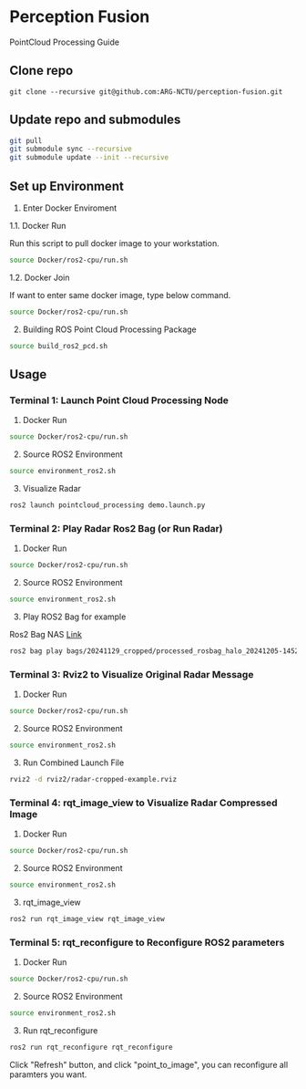 # Perception Fusion

PointCloud Processing Guide

## Clone repo 

```
git clone --recursive git@github.com:ARG-NCTU/perception-fusion.git
``` 

## Update repo and submodules

```bash
git pull
git submodule sync --recursive
git submodule update --init --recursive
```

## Set up Environment

1. Enter Docker Enviroment

1.1. Docker Run

Run this script to pull docker image to your workstation.

```bash
source Docker/ros2-cpu/run.sh
```

1.2. Docker Join

If want to enter same docker image, type below command.

```bash
source Docker/ros2-cpu/run.sh
```

2. Building ROS Point Cloud Processing Package

```bash
source build_ros2_pcd.sh
```

## Usage

### Terminal 1: Launch Point Cloud Processing Node

1. Docker Run

```bash
source Docker/ros2-cpu/run.sh
```

2. Source ROS2 Environment

```bash
source environment_ros2.sh
```

3. Visualize Radar

```bash
ros2 launch pointcloud_processing demo.launch.py
```

### Terminal 2: Play Radar Ros2 Bag (or Run Radar)

1. Docker Run

```bash
source Docker/ros2-cpu/run.sh
```

2. Source ROS2 Environment

```bash
source environment_ros2.sh
```

3. Play ROS2 Bag for example

Ros2 Bag NAS [Link](http://gofile.me/773h8/rf6BFgCfG)

```bash
ros2 bag play bags/20241129_cropped/processed_rosbag_halo_20241205-145227/processed_rosbag_halo_20241205-145227_0.db3
```

### Terminal 3: Rviz2 to Visualize Original Radar Message

1. Docker Run

```bash
source Docker/ros2-cpu/run.sh
```

2. Source ROS2 Environment

```bash
source environment_ros2.sh
```

3. Run Combined Launch File

```bash
rviz2 -d rviz2/radar-cropped-example.rviz 
```

### Terminal 4: rqt_image_view to Visualize Radar Compressed Image

1. Docker Run

```bash
source Docker/ros2-cpu/run.sh
```

2. Source ROS2 Environment

```bash
source environment_ros2.sh
```

3. rqt_image_view

```bash
ros2 run rqt_image_view rqt_image_view
```

### Terminal 5: rqt_reconfigure to Reconfigure ROS2 parameters

1. Docker Run

```bash
source Docker/ros2-cpu/run.sh
```

2. Source ROS2 Environment

```bash
source environment_ros2.sh
```

3. Run rqt_reconfigure

```bash
ros2 run rqt_reconfigure rqt_reconfigure
```

Click "Refresh" button, and click "point_to_image", you can reconfigure all paramters you want.